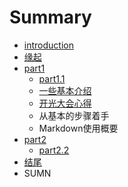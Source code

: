 # Summary

* [introduction](README.md)
* [缘起](source/begin.md)
* [part1](./source/part1/introduction)
   * [part1.1](./source/part1/一些基本介绍.md)
   * [一些基本介绍](yi_xie_ji_ben_jie_shao.md)
   * [开光大会心得](Kai_guang_da_hui_xin_de.md)
   * 从基本的步骤着手
   * Markdown使用概要
* [part2](./source/part2/introduction)
   * [part2.2](./source/part2/1.md)
* [结尾](./source/end.md)
* SUMN

